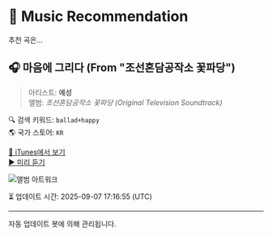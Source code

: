 
# 🎵 Music Recommendation

추천 곡은...

## 🎧 마음에 그리다 (From "조선혼담공작소 꽃파당")  
> 아티스트: **예성**  
> 앨범: _조선혼담공작소 꽃파당 (Original Television Soundtrack)_  

🔍 검색 키워드: `ballad+happy`  
🌎 국가 스토어: `KR`

[🔗 iTunes에서 보기](https://music.apple.com/kr/album/%EB%A7%88%EC%9D%8C%EC%97%90-%EA%B7%B8%EB%A6%AC%EB%8B%A4-from-%EC%A1%B0%EC%84%A0%ED%98%BC%EB%8B%B4%EA%B3%B5%EC%9E%91%EC%86%8C-%EA%BD%83%ED%8C%8C%EB%8B%B9/1486868840?i=1486869407&uo=4)  
[▶️ 미리 듣기](https://audio-ssl.itunes.apple.com/itunes-assets/AudioPreview115/v4/65/b4/b0/65b4b09f-610e-4307-926a-97550b616785/mzaf_13723018776247012328.plus.aac.p.m4a)

![앨범 아트워크](https://is1-ssl.mzstatic.com/image/thumb/Music123/v4/2c/3f/53/2c3f53e1-9a6b-f911-15eb-58854b022a85/190295309480.jpg/100x100bb.jpg)

⏳ 업데이트 시간: 2025-09-07 17:16:55 (UTC)

---
자동 업데이트 봇에 의해 관리됩니다.
